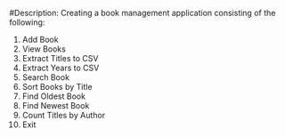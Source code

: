 #Description: Creating a book management application consisting of the following:

1. Add Book
2. View Books
3. Extract Titles to CSV
4. Extract Years to CSV
5. Search Book
6. Sort Books by Title
7. Find Oldest Book
8. Find Newest Book
9. Count Titles by Author
10. Exit
